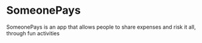 # SomeonePays
SomeonePays is an app that allows people to share expenses and risk it all, through fun activities
